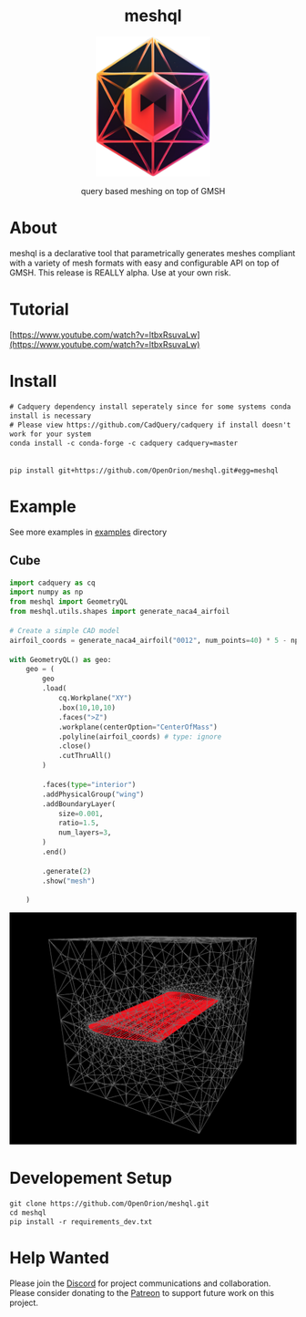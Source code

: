 <h1 align="center">meshql</h1>
<p align="center">
    <img src="./assets/logo.png" alt="drawing" width="200"/>
</p>
<p align="center">query based meshing on top of GMSH</p>



# About
meshql is a declarative tool that parametrically generates meshes compliant with a variety of mesh formats with easy and configurable API on top of GMSH. This release is REALLY alpha. Use at your own risk.

# Tutorial
[https://www.youtube.com/watch?v=ltbxRsuvaLw](https://www.youtube.com/watch?v=ltbxRsuvaLw)

# Install
```
# Cadquery dependency install seperately since for some systems conda install is necessary
# Please view https://github.com/CadQuery/cadquery if install doesn't work for your system
conda install -c conda-forge -c cadquery cadquery=master


pip install git+https://github.com/OpenOrion/meshql.git#egg=meshql

```


# Example
See more examples in [examples](/examples) directory
## Cube
```python
import cadquery as cq
import numpy as np
from meshql import GeometryQL
from meshql.utils.shapes import generate_naca4_airfoil

# Create a simple CAD model
airfoil_coords = generate_naca4_airfoil("0012", num_points=40) * 5 - np.array([2.5,0])

with GeometryQL() as geo:
    geo = (
        geo
        .load(
            cq.Workplane("XY")
            .box(10,10,10)
            .faces(">Z")
            .workplane(centerOption="CenterOfMass")
            .polyline(airfoil_coords) # type: ignore
            .close()
            .cutThruAll()
        )

        .faces(type="interior")
        .addPhysicalGroup("wing")
        .addBoundaryLayer(
            size=0.001,
            ratio=1.5,
            num_layers=3,
        )
        .end()
        
        .generate(2)
        .show("mesh")

    )
```

![Inviscid Wedge](./assets/wing.png)


# Developement Setup
```
git clone https://github.com/OpenOrion/meshql.git
cd meshql
pip install -r requirements_dev.txt
```

# Help Wanted
Please join the [Discord](https://discord.gg/H7qRauGkQ6) for project communications and collaboration. Please consider donating to the [Patreon](https://www.patreon.com/openorion) to support future work on this project.

